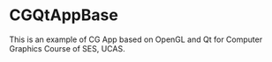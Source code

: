 # CGQtAppBase

This is an example of CG App based on OpenGL and Qt for Computer Graphics Course of SES, UCAS.